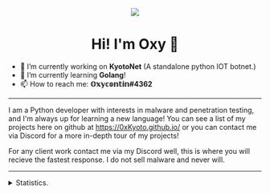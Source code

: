 <p align=center>
  <img src="https://avatars3.githubusercontent.com/u/66761259?s=200"/>
</p>
<h1 align=center>Hi! I'm Oxy 👋</h1>

- 🔭 I’m currently working on **KyotoNet** (A standalone python IOT botnet.)
- 🌱 I’m currently learning **Golang**!
- 📫 How to reach me: **𝕆𝕩𝕪𝕔𝕠𝕟𝕥𝕚𝕟#4362**

<hr>

I am a Python developer with interests in malware and penetration testing, and I'm always up for learning a new language! You can see a list of my projects here on github at https://0xKyoto.github.io/ or you can contact me via Discord for a more in-depth tour of my projects!

For any client work contact me via my Discord well, this is where you will recieve the fastest response. I do not sell malware and never will.

<hr>

<details>
      <summary>Statistics.</summary>
  <p align=center>
    <a href="https://github.com/0xKyoto">
      <img align="center" src="https://github-readme-stats.vercel.app/api?username=0xKyoto&show_icons=true&include_all_commits=true&show_icons=true&title_color=303030&icon_color=303030&text_color=303030&bg_color=ffffff&hide_border=true" alt="Oxy's Statistics." />
      <img align="center" src="https://github-readme-stats.vercel.app/api/top-langs/?username=0xKyoto&show_icons=true&show_icons=true&title_color=fff&icon_color=303030&text_color=303030&bg_color=ffffff&hide_border=true" alt="Oxy's Statistics." />
    </a>
  </p>
</details>
